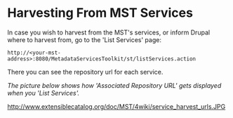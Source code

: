 # Harvesting From MST Services #

In case you wish to harvest from the MST's services, or inform Drupal where to harvest from, go to the 'List Services' page:

```
http://<your-mst-address>:8080/MetadataServicesToolkit/st/listServices.action
```

There you can see the repository url for each service.

_The picture below shows how 'Associated Repository URL' gets displayed when you 'List Services'._

http://www.extensiblecatalog.org/doc/MST/4wiki/service_harvest_urls.JPG